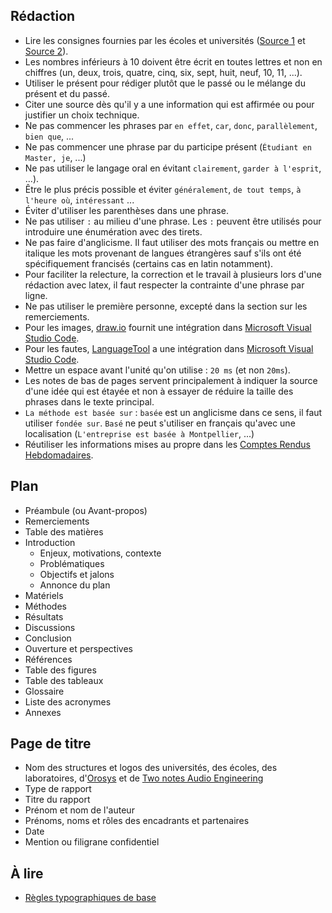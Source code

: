 ## Rédaction

- Lire les consignes fournies par les écoles et universités ([Source 1](ConsignesRapport1.pdf) et [Source 2](ConsignesRapport2.pdf)).
- Les nombres inférieurs à 10 doivent être écrit en toutes lettres et non en chiffres (un, deux, trois, quatre, cinq, six, sept, huit, neuf, 10, 11, ...).
- Utiliser le présent pour rédiger plutôt que le passé ou le mélange du présent et du passé.
- Citer une source dès qu'il y a une information qui est affirmée ou pour justifier un choix technique.
- Ne pas commencer les phrases par `en effet`, `car`, `donc`, `parallèlement`, `bien que`, ...
- Ne pas commencer une phrase par du participe présent (`Étudiant en Master, je`, ...)
- Ne pas utiliser le langage oral en évitant `clairement`, `garder à l'esprit`, ...).
- Être le plus précis possible et éviter `généralement`, `de tout temps`, `à l'heure où`, `intéressant` ...
- Éviter d'utiliser les parenthèses dans une phrase.
- Ne pas utiliser `:` au milieu d'une phrase. Les `:` peuvent être utilisés pour introduire une énumération avec des tirets.
- Ne pas faire d'anglicisme. Il faut utiliser des mots français ou mettre en italique les mots provenant de langues étrangères sauf s'ils ont été spécifiquement francisés (certains cas en latin notamment).
- Pour faciliter la relecture, la correction et le travail à plusieurs lors d'une rédaction avec latex, il faut respecter la contrainte d'une phrase par ligne.
- Ne pas utiliser le première personne, excepté dans la section sur les remerciements.
- Pour les images, [draw.io](https://app.diagrams.net/) fournit une intégration dans [Microsoft Visual Studio Code](https://code.visualstudio.com/).
- Pour les fautes, [LanguageTool](https://marketplace.visualstudio.com/items?itemName=adamvoss.vscode-languagetool) a une intégration dans [Microsoft Visual Studio Code](https://code.visualstudio.com/).
- Mettre un espace avant l'unité qu'on utilise : `20 ms` (et non `20ms`).
- Les notes de bas de pages servent principalement à indiquer la source d'une idée qui est étayée et non à essayer de réduire la taille des phrases dans le texte principal.
- `La méthode est basée sur` : `basée` est un anglicisme dans ce sens, il faut utiliser `fondée sur`. `Basé` ne peut s'utiliser en français qu'avec une localisation  (`L'entreprise est basée à Montpellier`, ...)
- Réutiliser les informations mises au propre dans les [Comptes Rendus Hebdomadaires](RapportHebdomadaire/crh.pdf).

## Plan

- Préambule (ou Avant-propos)
- Remerciements
- Table des matières
- Introduction
  - Enjeux, motivations, contexte
  - Problématiques
  - Objectifs et jalons
  - Annonce du plan
- Matériels
- Méthodes
- Résultats
- Discussions
- Conclusion
- Ouverture et perspectives
- Références
- Table des figures
- Table des tableaux
- Glossaire
- Liste des acronymes
- Annexes

## Page de titre

- Nom des structures et logos des universités, des écoles, des laboratoires, d'[Orosys](img/logo_orosys.png) et de [Two notes Audio Engineering](img/logo_twonotes.png)
- Type de rapport
- Titre du rapport
- Prénom et nom de l'auteur
- Prénoms, noms et rôles des encadrants et partenaires
- Date
- Mention ou filigrane confidentiel

## À lire

- [Règles typographiques de base](http://www4.ac-nancy-metz.fr/ien-vittel/docs%20site/outils%20pour%20le%20maitre/regles_typo_version2012.pdf)
